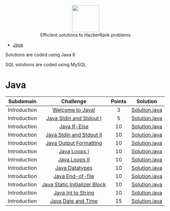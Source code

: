 <p align="center">
    <a href="https://www.hackerrank.com/RodneyShag">
        <img height=85 src="https://d3keuzeb2crhkn.cloudfront.net/hackerrank/assets/styleguide/logo_wordmark-f5c5eb61ab0a154c3ed9eda24d0b9e31.svg">
    </a>
    <br>Efficient solutions to HackerRank problems
</p>

* [Java](#java)

Solutions are coded using Java 8

SQL solutions are coded using MySQL

# Java

|          Subdomain          |                                                         Challenge                                                        | Points |                                                                                         Solution                                                                                        |
|:---------------------------:|:------------------------------------------------------------------------------------------------------------------------:|:------:|:---------------------------------------------------------------------------------------------------------------------------------------------------------------------------------------:|
|         Introduction        | [Welcome to Java!](https://www.hackerrank.com/challenges/welcome-to-java)                                                |    3   | [Solution.java](https://github.com/mohitrajvardhan17/HackerRank/blob/master/Java/Introduction/1.%20Welcome%20to%20Java!/Solution.java)                                                  |
|         Introduction        | [Java Stdin and Stdout I](https://www.hackerrank.com/challenges/java-stdin-and-stdout-1)                                 |    5   | [Solution.java](https://github.com/mohitrajvardhan17/HackerRank/blob/master/Java/Introduction/2.%20Java%20Stdin%20and%20Stdout%20I/Solution.java)                                       |
|         Introduction        | [Java If-Else](https://www.hackerrank.com/challenges/java-if-else)                                                       |   10   | [Solution.java](https://github.com/mohitrajvardhan17/HackerRank/blob/master/Java/Introduction/3.%20Java%20If-Else/Solution.java)                                                        |
|         Introduction        | [Java Stdin and Stdout II](https://www.hackerrank.com/challenges/java-stdin-stdout)                                      |   10   | [Solution.java](https://github.com/mohitrajvardhan17/HackerRank/blob/master/Java/Introduction/4.%20Java%20Stdin%20and%20Stdout%20II/Solution.java)                                      |
|         Introduction        | [Java Output Formatting](https://www.hackerrank.com/challenges/java-output-formatting)                                   |   10   | [Solution.java](https://github.com/mohitrajvardhan17/HackerRank/blob/master/Java/Introduction/8.%20Java%20Output%20Formatting/Solution.java)                                            |
|         Introduction        | [Java Loops I](https://www.hackerrank.com/challenges/java-loops-i)                                                       |   10   | [Solution.java](https://github.com/mohitrajvardhan17/HackerRank/blob/master/Java/Introduction/5.%20Java%20Loops%20I/Solution.java)                                                      |  
|         Introduction        | [Java Loops II](https://www.hackerrank.com/challenges/java-loops)                                                        |   10   | [Solution.java](https://github.com/mohitrajvardhan17/HackerRank/blob/master/Java/Introduction/6.%20Java%20Loops%20II/Solution.java)                                                     |
|         Introduction        | [Java Datatypes](https://www.hackerrank.com/challenges/java-datatypes)                                                   |   10   | [Solution.java](https://github.com/mohitrajvardhan17/HackerRank/tree/master/Java/Introduction/7.%20Java%20Datatypes/Solution.java)                                                      |
|         Introduction        | [Java End-of-file](https://www.hackerrank.com/challenges/java-end-of-file)                                               |   10   | [Solution.java](https://github.com/mohitrajvardhan17/HackerRank/blob/master/Java/Introduction/9.%20Java%20End-of-file/Solution.java)                                                    |
|         Introduction        | [Java Static Initializer Block](https://www.hackerrank.com/challenges/java-static-initializer-block)                     |   10   | [Solution.java](https://github.com/mohitrajvardhan17/HackerRank/blob/master/Java/Introduction/10.%20Java%20Static%20Initializer%20Block/Solution.java)                                   |
|         Introduction        | [Java Int to String](https://www.hackerrank.com/challenges/java-int-to-string)                                           |   10   | [Solution.java](https://github.com/mohitrajvardhan17/HackerRank/blob/master/Java/Introduction/11.%20Java%20Int%20to%20String/Solution.java)                                              |
|         Introduction        | [Java Date and Time](https://www.hackerrank.com/challenges/java-date-and-time)                                           |   15   | [Solution.java](https://github.com/mohitrajvardhan17/HackerRank/blob/master/Java/Introduction/12.%20Java%20Date%20and%20Time/Solution.java)                                              |

